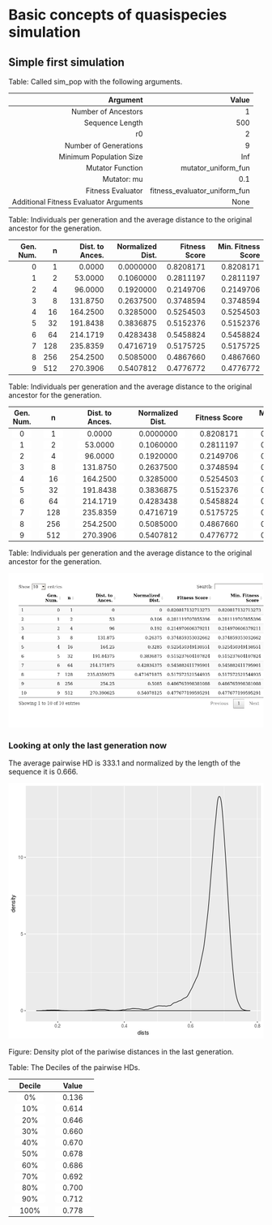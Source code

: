 # Basic concepts of quasispecies simulation





## Simple first simulation


Table: Called sim_pop with the following arguments.

<table class="table table-condensed">
 <thead>
  <tr>
   <th style="text-align:right;"> Argument </th>
   <th style="text-align:right;"> Value </th>
  </tr>
 </thead>
<tbody>
  <tr>
   <td style="text-align:right;"> Number of Ancestors </td>
   <td style="text-align:right;"> 1 </td>
  </tr>
  <tr>
   <td style="text-align:right;"> Sequence Length </td>
   <td style="text-align:right;"> 500 </td>
  </tr>
  <tr>
   <td style="text-align:right;"> r0 </td>
   <td style="text-align:right;"> 2 </td>
  </tr>
  <tr>
   <td style="text-align:right;"> Number of Generations </td>
   <td style="text-align:right;"> 9 </td>
  </tr>
  <tr>
   <td style="text-align:right;"> Minimum Population Size </td>
   <td style="text-align:right;"> Inf </td>
  </tr>
  <tr>
   <td style="text-align:right;"> Mutator Function </td>
   <td style="text-align:right;"> mutator_uniform_fun </td>
  </tr>
  <tr>
   <td style="text-align:right;"> Mutator: mu </td>
   <td style="text-align:right;"> 0.1 </td>
  </tr>
  <tr>
   <td style="text-align:right;"> Fitness Evaluator </td>
   <td style="text-align:right;"> fitness_evaluator_uniform_fun </td>
  </tr>
  <tr>
   <td style="text-align:right;"> Additional Fitness Evaluator Arguments </td>
   <td style="text-align:right;"> None </td>
  </tr>
</tbody>
</table>



Table: Individuals per generation and the average distance to the original ancestor for the generation.

<table class="table table-condensed">
 <thead>
  <tr>
   <th style="text-align:right;"> Gen. Num. </th>
   <th style="text-align:right;"> n </th>
   <th style="text-align:right;"> Dist. to Ances. </th>
   <th style="text-align:right;"> Normalized Dist. </th>
   <th style="text-align:right;"> Fitness Score </th>
   <th style="text-align:right;"> Min. Fitness Score </th>
  </tr>
 </thead>
<tbody>
  <tr>
   <td style="text-align:right;"> 0 </td>
   <td style="text-align:right;"> 1 </td>
   <td style="text-align:right;"> 0.0000 </td>
   <td style="text-align:right;"> 0.0000000 </td>
   <td style="text-align:right;"> 0.8208171 </td>
   <td style="text-align:right;"> 0.8208171 </td>
  </tr>
  <tr>
   <td style="text-align:right;"> 1 </td>
   <td style="text-align:right;"> 2 </td>
   <td style="text-align:right;"> 53.0000 </td>
   <td style="text-align:right;"> 0.1060000 </td>
   <td style="text-align:right;"> 0.2811197 </td>
   <td style="text-align:right;"> 0.2811197 </td>
  </tr>
  <tr>
   <td style="text-align:right;"> 2 </td>
   <td style="text-align:right;"> 4 </td>
   <td style="text-align:right;"> 96.0000 </td>
   <td style="text-align:right;"> 0.1920000 </td>
   <td style="text-align:right;"> 0.2149706 </td>
   <td style="text-align:right;"> 0.2149706 </td>
  </tr>
  <tr>
   <td style="text-align:right;"> 3 </td>
   <td style="text-align:right;"> 8 </td>
   <td style="text-align:right;"> 131.8750 </td>
   <td style="text-align:right;"> 0.2637500 </td>
   <td style="text-align:right;"> 0.3748594 </td>
   <td style="text-align:right;"> 0.3748594 </td>
  </tr>
  <tr>
   <td style="text-align:right;"> 4 </td>
   <td style="text-align:right;"> 16 </td>
   <td style="text-align:right;"> 164.2500 </td>
   <td style="text-align:right;"> 0.3285000 </td>
   <td style="text-align:right;"> 0.5254503 </td>
   <td style="text-align:right;"> 0.5254503 </td>
  </tr>
  <tr>
   <td style="text-align:right;"> 5 </td>
   <td style="text-align:right;"> 32 </td>
   <td style="text-align:right;"> 191.8438 </td>
   <td style="text-align:right;"> 0.3836875 </td>
   <td style="text-align:right;"> 0.5152376 </td>
   <td style="text-align:right;"> 0.5152376 </td>
  </tr>
  <tr>
   <td style="text-align:right;"> 6 </td>
   <td style="text-align:right;"> 64 </td>
   <td style="text-align:right;"> 214.1719 </td>
   <td style="text-align:right;"> 0.4283438 </td>
   <td style="text-align:right;"> 0.5458824 </td>
   <td style="text-align:right;"> 0.5458824 </td>
  </tr>
  <tr>
   <td style="text-align:right;"> 7 </td>
   <td style="text-align:right;"> 128 </td>
   <td style="text-align:right;"> 235.8359 </td>
   <td style="text-align:right;"> 0.4716719 </td>
   <td style="text-align:right;"> 0.5175725 </td>
   <td style="text-align:right;"> 0.5175725 </td>
  </tr>
  <tr>
   <td style="text-align:right;"> 8 </td>
   <td style="text-align:right;"> 256 </td>
   <td style="text-align:right;"> 254.2500 </td>
   <td style="text-align:right;"> 0.5085000 </td>
   <td style="text-align:right;"> 0.4867660 </td>
   <td style="text-align:right;"> 0.4867660 </td>
  </tr>
  <tr>
   <td style="text-align:right;"> 9 </td>
   <td style="text-align:right;"> 512 </td>
   <td style="text-align:right;"> 270.3906 </td>
   <td style="text-align:right;"> 0.5407812 </td>
   <td style="text-align:right;"> 0.4776772 </td>
   <td style="text-align:right;"> 0.4776772 </td>
  </tr>
</tbody>
</table>



Table: Individuals per generation and the average distance to the original ancestor for the generation.

<table class="table table-condensed">
 <thead>
  <tr>
   <th style="text-align:center;"> Gen. Num. </th>
   <th style="text-align:center;"> n </th>
   <th style="text-align:center;"> Dist. to Ances. </th>
   <th style="text-align:center;"> Normalized Dist. </th>
   <th style="text-align:center;"> Fitness Score </th>
   <th style="text-align:center;"> Min. Fitness Score </th>
  </tr>
 </thead>
<tbody>
  <tr>
   <td style="text-align:center;"> <span style="display: inline-block; direction: rtl; border-radius: 4px; padding-right: 15px; padding-left: 15px; background-color: white">0</span> </td>
   <td style="text-align:center;"> <span style="display: inline-block; direction: rtl; border-radius: 4px; padding-right: 15px; padding-left: 15px; background-color: white">1</span> </td>
   <td style="text-align:center;"> <span style="display: inline-block; direction: rtl; border-radius: 4px; padding-right: 15px; padding-left: 15px; background-color: white">0.0000</span> </td>
   <td style="text-align:center;"> <span style="display: inline-block; direction: rtl; border-radius: 4px; padding-right: 15px; padding-left: 15px; background-color: white">0.0000000</span> </td>
   <td style="text-align:center;"> <span style="display: inline-block; direction: rtl; border-radius: 4px; padding-right: 15px; padding-left: 15px; background-color: white">0.8208171</span> </td>
   <td style="text-align:center;"> <span style="display: inline-block; direction: rtl; border-radius: 4px; padding-right: 15px; padding-left: 15px; background-color: white">0.8208171</span> </td>
  </tr>
  <tr>
   <td style="text-align:center;"> <span style="display: inline-block; direction: rtl; border-radius: 4px; padding-right: 15px; padding-left: 15px; background-color: white">1</span> </td>
   <td style="text-align:center;"> <span style="display: inline-block; direction: rtl; border-radius: 4px; padding-right: 15px; padding-left: 15px; background-color: white">2</span> </td>
   <td style="text-align:center;"> <span style="display: inline-block; direction: rtl; border-radius: 4px; padding-right: 15px; padding-left: 15px; background-color: white">53.0000</span> </td>
   <td style="text-align:center;"> <span style="display: inline-block; direction: rtl; border-radius: 4px; padding-right: 15px; padding-left: 15px; background-color: white">0.1060000</span> </td>
   <td style="text-align:center;"> <span style="display: inline-block; direction: rtl; border-radius: 4px; padding-right: 15px; padding-left: 15px; background-color: white">0.2811197</span> </td>
   <td style="text-align:center;"> <span style="display: inline-block; direction: rtl; border-radius: 4px; padding-right: 15px; padding-left: 15px; background-color: white">0.2811197</span> </td>
  </tr>
  <tr>
   <td style="text-align:center;"> <span style="display: inline-block; direction: rtl; border-radius: 4px; padding-right: 15px; padding-left: 15px; background-color: white">2</span> </td>
   <td style="text-align:center;"> <span style="display: inline-block; direction: rtl; border-radius: 4px; padding-right: 15px; padding-left: 15px; background-color: white">4</span> </td>
   <td style="text-align:center;"> <span style="display: inline-block; direction: rtl; border-radius: 4px; padding-right: 15px; padding-left: 15px; background-color: white">96.0000</span> </td>
   <td style="text-align:center;"> <span style="display: inline-block; direction: rtl; border-radius: 4px; padding-right: 15px; padding-left: 15px; background-color: white">0.1920000</span> </td>
   <td style="text-align:center;"> <span style="display: inline-block; direction: rtl; border-radius: 4px; padding-right: 15px; padding-left: 15px; background-color: white">0.2149706</span> </td>
   <td style="text-align:center;"> <span style="display: inline-block; direction: rtl; border-radius: 4px; padding-right: 15px; padding-left: 15px; background-color: white">0.2149706</span> </td>
  </tr>
  <tr>
   <td style="text-align:center;"> <span style="display: inline-block; direction: rtl; border-radius: 4px; padding-right: 15px; padding-left: 15px; background-color: white">3</span> </td>
   <td style="text-align:center;"> <span style="display: inline-block; direction: rtl; border-radius: 4px; padding-right: 15px; padding-left: 15px; background-color: white">8</span> </td>
   <td style="text-align:center;"> <span style="display: inline-block; direction: rtl; border-radius: 4px; padding-right: 15px; padding-left: 15px; background-color: white">131.8750</span> </td>
   <td style="text-align:center;"> <span style="display: inline-block; direction: rtl; border-radius: 4px; padding-right: 15px; padding-left: 15px; background-color: white">0.2637500</span> </td>
   <td style="text-align:center;"> <span style="display: inline-block; direction: rtl; border-radius: 4px; padding-right: 15px; padding-left: 15px; background-color: white">0.3748594</span> </td>
   <td style="text-align:center;"> <span style="display: inline-block; direction: rtl; border-radius: 4px; padding-right: 15px; padding-left: 15px; background-color: white">0.3748594</span> </td>
  </tr>
  <tr>
   <td style="text-align:center;"> <span style="display: inline-block; direction: rtl; border-radius: 4px; padding-right: 15px; padding-left: 15px; background-color: white">4</span> </td>
   <td style="text-align:center;"> <span style="display: inline-block; direction: rtl; border-radius: 4px; padding-right: 15px; padding-left: 15px; background-color: white">16</span> </td>
   <td style="text-align:center;"> <span style="display: inline-block; direction: rtl; border-radius: 4px; padding-right: 15px; padding-left: 15px; background-color: white">164.2500</span> </td>
   <td style="text-align:center;"> <span style="display: inline-block; direction: rtl; border-radius: 4px; padding-right: 15px; padding-left: 15px; background-color: white">0.3285000</span> </td>
   <td style="text-align:center;"> <span style="display: inline-block; direction: rtl; border-radius: 4px; padding-right: 15px; padding-left: 15px; background-color: white">0.5254503</span> </td>
   <td style="text-align:center;"> <span style="display: inline-block; direction: rtl; border-radius: 4px; padding-right: 15px; padding-left: 15px; background-color: white">0.5254503</span> </td>
  </tr>
  <tr>
   <td style="text-align:center;"> <span style="display: inline-block; direction: rtl; border-radius: 4px; padding-right: 15px; padding-left: 15px; background-color: white">5</span> </td>
   <td style="text-align:center;"> <span style="display: inline-block; direction: rtl; border-radius: 4px; padding-right: 15px; padding-left: 15px; background-color: white">32</span> </td>
   <td style="text-align:center;"> <span style="display: inline-block; direction: rtl; border-radius: 4px; padding-right: 15px; padding-left: 15px; background-color: white">191.8438</span> </td>
   <td style="text-align:center;"> <span style="display: inline-block; direction: rtl; border-radius: 4px; padding-right: 15px; padding-left: 15px; background-color: white">0.3836875</span> </td>
   <td style="text-align:center;"> <span style="display: inline-block; direction: rtl; border-radius: 4px; padding-right: 15px; padding-left: 15px; background-color: white">0.5152376</span> </td>
   <td style="text-align:center;"> <span style="display: inline-block; direction: rtl; border-radius: 4px; padding-right: 15px; padding-left: 15px; background-color: white">0.5152376</span> </td>
  </tr>
  <tr>
   <td style="text-align:center;"> <span style="display: inline-block; direction: rtl; border-radius: 4px; padding-right: 15px; padding-left: 15px; background-color: white">6</span> </td>
   <td style="text-align:center;"> <span style="display: inline-block; direction: rtl; border-radius: 4px; padding-right: 15px; padding-left: 15px; background-color: white">64</span> </td>
   <td style="text-align:center;"> <span style="display: inline-block; direction: rtl; border-radius: 4px; padding-right: 15px; padding-left: 15px; background-color: white">214.1719</span> </td>
   <td style="text-align:center;"> <span style="display: inline-block; direction: rtl; border-radius: 4px; padding-right: 15px; padding-left: 15px; background-color: white">0.4283438</span> </td>
   <td style="text-align:center;"> <span style="display: inline-block; direction: rtl; border-radius: 4px; padding-right: 15px; padding-left: 15px; background-color: white">0.5458824</span> </td>
   <td style="text-align:center;"> <span style="display: inline-block; direction: rtl; border-radius: 4px; padding-right: 15px; padding-left: 15px; background-color: white">0.5458824</span> </td>
  </tr>
  <tr>
   <td style="text-align:center;"> <span style="display: inline-block; direction: rtl; border-radius: 4px; padding-right: 15px; padding-left: 15px; background-color: white">7</span> </td>
   <td style="text-align:center;"> <span style="display: inline-block; direction: rtl; border-radius: 4px; padding-right: 15px; padding-left: 15px; background-color: white">128</span> </td>
   <td style="text-align:center;"> <span style="display: inline-block; direction: rtl; border-radius: 4px; padding-right: 15px; padding-left: 15px; background-color: white">235.8359</span> </td>
   <td style="text-align:center;"> <span style="display: inline-block; direction: rtl; border-radius: 4px; padding-right: 15px; padding-left: 15px; background-color: white">0.4716719</span> </td>
   <td style="text-align:center;"> <span style="display: inline-block; direction: rtl; border-radius: 4px; padding-right: 15px; padding-left: 15px; background-color: white">0.5175725</span> </td>
   <td style="text-align:center;"> <span style="display: inline-block; direction: rtl; border-radius: 4px; padding-right: 15px; padding-left: 15px; background-color: white">0.5175725</span> </td>
  </tr>
  <tr>
   <td style="text-align:center;"> <span style="display: inline-block; direction: rtl; border-radius: 4px; padding-right: 15px; padding-left: 15px; background-color: white">8</span> </td>
   <td style="text-align:center;"> <span style="display: inline-block; direction: rtl; border-radius: 4px; padding-right: 15px; padding-left: 15px; background-color: white">256</span> </td>
   <td style="text-align:center;"> <span style="display: inline-block; direction: rtl; border-radius: 4px; padding-right: 15px; padding-left: 15px; background-color: white">254.2500</span> </td>
   <td style="text-align:center;"> <span style="display: inline-block; direction: rtl; border-radius: 4px; padding-right: 15px; padding-left: 15px; background-color: white">0.5085000</span> </td>
   <td style="text-align:center;"> <span style="display: inline-block; direction: rtl; border-radius: 4px; padding-right: 15px; padding-left: 15px; background-color: white">0.4867660</span> </td>
   <td style="text-align:center;"> <span style="display: inline-block; direction: rtl; border-radius: 4px; padding-right: 15px; padding-left: 15px; background-color: white">0.4867660</span> </td>
  </tr>
  <tr>
   <td style="text-align:center;"> <span style="display: inline-block; direction: rtl; border-radius: 4px; padding-right: 15px; padding-left: 15px; background-color: white">9</span> </td>
   <td style="text-align:center;"> <span style="display: inline-block; direction: rtl; border-radius: 4px; padding-right: 15px; padding-left: 15px; background-color: white">512</span> </td>
   <td style="text-align:center;"> <span style="display: inline-block; direction: rtl; border-radius: 4px; padding-right: 15px; padding-left: 15px; background-color: white">270.3906</span> </td>
   <td style="text-align:center;"> <span style="display: inline-block; direction: rtl; border-radius: 4px; padding-right: 15px; padding-left: 15px; background-color: white">0.5407812</span> </td>
   <td style="text-align:center;"> <span style="display: inline-block; direction: rtl; border-radius: 4px; padding-right: 15px; padding-left: 15px; background-color: white">0.4776772</span> </td>
   <td style="text-align:center;"> <span style="display: inline-block; direction: rtl; border-radius: 4px; padding-right: 15px; padding-left: 15px; background-color: white">0.4776772</span> </td>
  </tr>
</tbody>
</table>



Table: Individuals per generation and the average distance to the original ancestor for the generation.

![plot of chunk unnamed-chunk-3](figure/unnamed-chunk-3-1.png)

### Looking at only the last generation now



The average pairwise HD is 333.1 and normalized by the length of the sequence it is 0.666.

![plot of chunk unnamed-chunk-5](figure/unnamed-chunk-5-1.png)

Figure: Density plot of the pariwise distances in the last generation.



Table: The Deciles of the pairwise HDs.

<table class="table table-condensed">
 <thead>
  <tr>
   <th style="text-align:center;"> Decile </th>
   <th style="text-align:center;"> Value </th>
  </tr>
 </thead>
<tbody>
  <tr>
   <td style="text-align:center;"> <span style="display: inline-block; direction: rtl; border-radius: 4px; padding-right: 15px; padding-left: 15px; background-color: white">0%  </span> </td>
   <td style="text-align:center;"> <span style="display: inline-block; direction: rtl; border-radius: 4px; padding-right: 15px; padding-left: 15px; background-color: white">0.136</span> </td>
  </tr>
  <tr>
   <td style="text-align:center;"> <span style="display: inline-block; direction: rtl; border-radius: 4px; padding-right: 15px; padding-left: 15px; background-color: white">10% </span> </td>
   <td style="text-align:center;"> <span style="display: inline-block; direction: rtl; border-radius: 4px; padding-right: 15px; padding-left: 15px; background-color: white">0.614</span> </td>
  </tr>
  <tr>
   <td style="text-align:center;"> <span style="display: inline-block; direction: rtl; border-radius: 4px; padding-right: 15px; padding-left: 15px; background-color: white">20% </span> </td>
   <td style="text-align:center;"> <span style="display: inline-block; direction: rtl; border-radius: 4px; padding-right: 15px; padding-left: 15px; background-color: white">0.646</span> </td>
  </tr>
  <tr>
   <td style="text-align:center;"> <span style="display: inline-block; direction: rtl; border-radius: 4px; padding-right: 15px; padding-left: 15px; background-color: white">30% </span> </td>
   <td style="text-align:center;"> <span style="display: inline-block; direction: rtl; border-radius: 4px; padding-right: 15px; padding-left: 15px; background-color: white">0.660</span> </td>
  </tr>
  <tr>
   <td style="text-align:center;"> <span style="display: inline-block; direction: rtl; border-radius: 4px; padding-right: 15px; padding-left: 15px; background-color: white">40% </span> </td>
   <td style="text-align:center;"> <span style="display: inline-block; direction: rtl; border-radius: 4px; padding-right: 15px; padding-left: 15px; background-color: white">0.670</span> </td>
  </tr>
  <tr>
   <td style="text-align:center;"> <span style="display: inline-block; direction: rtl; border-radius: 4px; padding-right: 15px; padding-left: 15px; background-color: white">50% </span> </td>
   <td style="text-align:center;"> <span style="display: inline-block; direction: rtl; border-radius: 4px; padding-right: 15px; padding-left: 15px; background-color: white">0.678</span> </td>
  </tr>
  <tr>
   <td style="text-align:center;"> <span style="display: inline-block; direction: rtl; border-radius: 4px; padding-right: 15px; padding-left: 15px; background-color: white">60% </span> </td>
   <td style="text-align:center;"> <span style="display: inline-block; direction: rtl; border-radius: 4px; padding-right: 15px; padding-left: 15px; background-color: white">0.686</span> </td>
  </tr>
  <tr>
   <td style="text-align:center;"> <span style="display: inline-block; direction: rtl; border-radius: 4px; padding-right: 15px; padding-left: 15px; background-color: white">70% </span> </td>
   <td style="text-align:center;"> <span style="display: inline-block; direction: rtl; border-radius: 4px; padding-right: 15px; padding-left: 15px; background-color: white">0.692</span> </td>
  </tr>
  <tr>
   <td style="text-align:center;"> <span style="display: inline-block; direction: rtl; border-radius: 4px; padding-right: 15px; padding-left: 15px; background-color: white">80% </span> </td>
   <td style="text-align:center;"> <span style="display: inline-block; direction: rtl; border-radius: 4px; padding-right: 15px; padding-left: 15px; background-color: white">0.700</span> </td>
  </tr>
  <tr>
   <td style="text-align:center;"> <span style="display: inline-block; direction: rtl; border-radius: 4px; padding-right: 15px; padding-left: 15px; background-color: white">90% </span> </td>
   <td style="text-align:center;"> <span style="display: inline-block; direction: rtl; border-radius: 4px; padding-right: 15px; padding-left: 15px; background-color: white">0.712</span> </td>
  </tr>
  <tr>
   <td style="text-align:center;"> <span style="display: inline-block; direction: rtl; border-radius: 4px; padding-right: 15px; padding-left: 15px; background-color: white">100%</span> </td>
   <td style="text-align:center;"> <span style="display: inline-block; direction: rtl; border-radius: 4px; padding-right: 15px; padding-left: 15px; background-color: white">0.778</span> </td>
  </tr>
</tbody>
</table>
